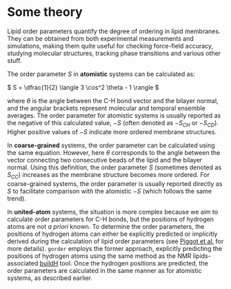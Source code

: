 # Some theory

Lipid order parameters quantify the degree of ordering in lipid membranes. They can be obtained from both experimental measurements and simulations, making them quite useful for checking force-field accuracy, studying molecular structures, tracking phase transitions and various other stuff.

The order parameter $S$ in **atomistic** systems can be calculated as:

$
S = \dfrac{1}{2} \langle 3 \cos^2 \theta - 1 \rangle
$

where $\theta$ is the angle between the C-H bond vector and the bilayer normal, and the angular brackets represent molecular and temporal ensemble averages. The order parameter for atomistic systems is usually reported as the negative of this calculated value, $-S$ (often denoted as $-S_{CH}$ or $-S_{CD}$). Higher positive values of $-S$ indicate more ordered membrane structures.

In **coarse-grained** systems, the order parameter can be calculated using the same equation. However, here $\theta$ corresponds to the angle between the vector connecting two consecutive beads of the lipid and the bilayer normal. Using this definition, the order parameter $S$ (sometimes denoted as $S_{CC}$) increases as the membrane structure becomes more ordered. For coarse-grained systems, the order parameter is usually reported directly as $S$ to facilitate comparison with the atomistic $-S$ (which follows the same trend).

In **united-atom** systems, the situation is more complex because we aim to calculate order parameters for C-H bonds, but the positions of hydrogen atoms are not *a priori* known. To determine the order parameters, the positions of hydrogen atoms can either be explicitly predicted or implicitly derived during the calculation of lipid order parameters (see [Piggot et al.](https://pubs.acs.org/doi/10.1021/acs.jctc.7b00643) for more details). `gorder` employs the former approach, explicitly predicting the positions of hydrogen atoms using the same method as the NMR lipids-associated [buildH](https://github.com/patrickfuchs/buildH) tool. Once the hydrogen positions are predicted, the order parameters are calculated in the same manner as for atomistic systems, as described earlier.